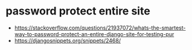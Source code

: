 # password protect entire site 

- https://stackoverflow.com/questions/21937072/whats-the-smartest-way-to-password-protect-an-entire-django-site-for-testing-pur
- https://djangosnippets.org/snippets/2468/ 